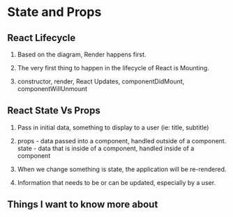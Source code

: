 # State and Props  

## React Lifecycle  

1. Based on the diagram, Render happens first.  

2. The very first thing to happen in the lifecycle of React is Mounting.  

3. constructor, render, React Updates, componentDidMount, componentWillUnmount  


## React State Vs Props  

1. Pass in initial data, something to display to a user (ie: title, subtitle)  

2. props - data passed into a component, handled outside of a component. state - data that is inside of a component, handled inside of a component  

3. When we change something is state, the application will be re-rendered.  

4. Information that needs to be or can be updated, especially by a user.

## Things I want to know more about  

